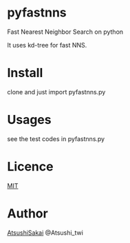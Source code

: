 # pyfastnns
Fast Nearest Neighbor Search on python

It uses kd-tree for fast NNS.

# Install

clone and just import pyfastnns.py

# Usages

see the test codes in pyfastnns.py

# Licence

[MIT](https://github.com/AtsushiSakai/pyfastnns/blob/master/LICENSE)

# Author

[AtsushiSakai](http://atsushisakai.github.io/) @Atsushi_twi




